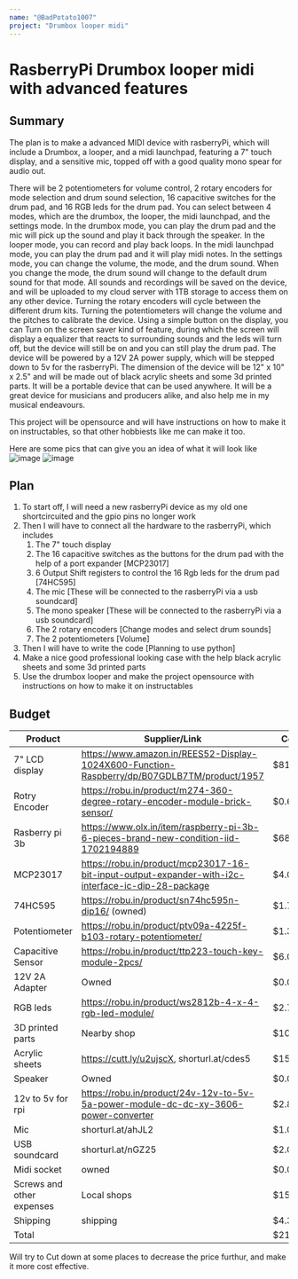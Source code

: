 ```yaml
---
name: "@BadPotato1007"
project: "Drumbox looper midi"
---
```


# RasberryPi Drumbox looper midi with advanced features

## Summary

The plan is to make a advanced MIDI device with rasberryPi, which will include a Drumbox, a looper, and a midi launchpad, featuring a 7" touch display, and a sensitive mic, topped off with a good quality mono spear for audio out. 

There will be 2 potentiometers for volume control, 2 rotary encoders for mode selection and drum sound selection, 16 capacitive switches for the drum pad, and 16 RGB leds for the drum pad.
You can select between 4 modes, which are the drumbox, the looper, the midi launchpad, and the settings mode. In the drumbox mode, you can play the drum pad and the mic will pick up the sound and play it back through the speaker. In the looper mode, you can record and play back loops. In the midi launchpad mode, you can play the drum pad and it will play midi notes. In the settings mode, you can change the volume, the mode, and the drum sound. When you change the mode, the drum sound will change to the default drum sound for that mode. All sounds and recordings will be saved on the device, and will be uploaded to my cloud server with 1TB storage to access them on any other device. Turning the rotary encoders will cycle between the different drum kits. Turning the potentiometers will change the volume and the pitches to calibrate the device. Using a simple button on the display, you can Turn on the screen saver kind of feature, during which the screen will display a equalizer that reacts to surrounding sounds and the leds will turn off, but the device will still be on and you can still play the drum pad. The device will be powered by a 12V 2A power supply, which will be stepped down to 5v for the rasberryPi. The dimension of the device will be 12" x 10" x 2.5" and will be made out of black acrylic sheets and some 3d printed parts. It will be a portable device that can be used anywhere. It will be a great device for musicians and producers alike, and also help me in my musical endeavours.


This project will be opensource and will have instructions on how to make it on instructables, so that other hobbiests like me can make it too.

Here are some pics that can give you an idea of what it will look like
![image](https://user-images.githubusercontent.com/70943638/210223410-4a1b08bf-463a-4cfe-9a54-e88d3ab10a53.png)
![image](https://user-images.githubusercontent.com/70943638/210223450-f925ec12-252a-4886-9e0f-745854d605a6.png)



## Plan

1. To start off, I will need a new rasberryPi device as my old one shortcircuited and the gpio pins no longer work
2. Then I will have to connect all the hardware to the rasberryPi, which includes 
    1. The 7" touch display 
    2. The 16 capacitive switches as the buttons for the drum pad with the help of a port expander [MCP23017]
    3. 6 Output Shift registers to control the 16 Rgb leds for the drum pad [74HC595]
    4. The mic              [These will be connected to the rasberryPi via a usb soundcard]
    5. The mono speaker     [These will be connected to the rasberryPi via a usb soundcard]
    6. The 2 rotary encoders [Change modes and select drum sounds]
    7. The 2 potentiometers [Volume]
3. Then I will have to write the code [Planning to use python]
4. Make a nice good professional looking case with the help black acrylic sheets and some 3d printed parts
5. Use the drumbox looper and make the project opensource with instructions on how to make it on instructables


## Budget


| Product                   | Supplier/Link                                                                                      | Cost   |
| ---------------           | -------------------------------------------------------------------------------------------------- | ------ |
| 7" LCD display            | https://www.amazon.in/REES52-Display-1024X600-Function-Raspberry/dp/B07GDLB7TM/product/1957        | $81.25 |
| Rotry Encoder             | https://robu.in/product/m274-360-degree-rotary-encoder-module-brick-sensor/                        | $0.68  |
| Rasberry pi 3b            | https://www.olx.in/item/raspberry-pi-3b-6-pieces-brand-new-condition-iid-1702194889                | $68.75 |
| MCP23017                  | https://robu.in/product/mcp23017-16-bit-input-output-expander-with-i2c-interface-ic-dip-28-package | $4.00  |
| 74HC595                   | https://robu.in/product/sn74hc595n-dip16/  (owned)                                                 | $1.75  |
| Potentiometer             | https://robu.in/product/ptv09a-4225f-b103-rotary-potentiometer/                                    | $1.30  |
| Capacitive Sensor         | https://robu.in/product/ttp223-touch-key-module-2pcs/                                              | $6.00  |
| 12V 2A Adapter            | Owned                                                                                              | $0.00  |
| RGB leds                  | https://robu.in/product/ws2812b-4-x-4-rgb-led-module/                                              | $2.70  |
| 3D printed parts          | Nearby shop                                                                                        | $10.00 |
| Acrylic sheets            | https://cutt.ly/u2ujscX, shorturl.at/cdes5                                                         | $15.00 |
| Speaker                   | Owned                                                                                              | $0.00  |
| 12v to 5v for rpi         | https://robu.in/product/24v-12v-to-5v-5a-power-module-dc-dc-xy-3606-power-converter                | $2.81  |
| Mic                       | shorturl.at/ahJL2                                                                                  | $1.00  |
| USB soundcard             | shorturl.at/nGZ25                                                                                  | $2.00  |
| Midi socket               | owned                                                                                              | $0.00  |
| Screws and other expenses |Local shops                                                                                         | $15.00 |
| Shipping                  | shipping                                                                                           | $4.35  |
| Total                     |                                                                                                    | $211.59|


Will try to Cut down at some places to decrease the price furthur, and make it more cost effective.
